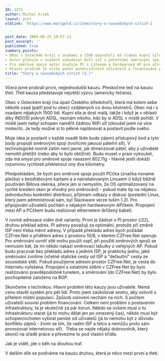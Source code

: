 ```yaml
---
ID: 1271
author: Michal Krsek
layout: post
oldlink: 'https://www.marigold.cz/item/story-o-sousedskych-sitich-2

  '
post_date: 2004-08-25 10:57:12
post_excerpt: ''
published: true
summary_points:
- Obec v Ústeckém kraji s osadami a 1500 obyvateli má slabou kupní sílu.
- Autor plánuje v osadách vybudovat WiFi síť s páteřními směrovými spoji.
- Pro směrové spoje autor zvažuje PC s Linuxem a hardwarová AP pro uživatele.
- Hlavní problém je nízký počet potenciálních uživatelů a financování provozu sítě.
title: "Story o sousedských sítích (2.)"
---
```


<p>
Včera jsme probrali první, nejjednodušší kauzu. Přeskočme teď na kauzu třetí. Třetí kauza představuje největší výzvu (americky řečeno). </p>
<p>
Obec v Ústeckém kraji (na úpatí Českého středohoří), která má kolem sebe několik osad (patří pod tu obec) vzdálených co dvou kilometrů. Obec má i s osadami nějakých 1500 lidí. Kupní síla je dost malá, takže i když je v oblasti díky INDOŠI pokrytí ADSL, neznám nikoho, kdo by si ADSL v místě pořídil. V místě jsem nebyl schopen naměřit žádnou WiFi síť (zkoušel jsem na více místech). Je tedy možné si to pěkně naplánovat a postavit podle svého.</p>

<!--more--><p>
Moje idea je postavit v každé osadě (kde bude zájem) přístupový bod a tyto body propojit směrovými spoji (tvořícími jakousi páteřní síť). V technologické rovině zatím není jasné, jak dimenzovat páteř, aby ji uživatelé nemohli přetížit (nebo aby to bylo obtížné). Budu muset v praxi vykoušet, zda má smysl pro směrové spoje nasazení 802.11g - hlavně jestli dokáží rozumnou rychlostí překlenout ony dva kilometry. </p>
<p>
Předpokládám, že bych pro směrové spoje použil PCčka (značka noname plečka) s bezdrátovými kartami a a nainstalovaným Linuxem (i když běžně používám Billova okénka, přece jen si nemyslím, že OS optimalizovaný na rychlé kreslení oken je vhodný pro směrování) - pokud máte tip na nějakou jednoduchou konkrétní distribuci, přijímám odkazy v diskusi (poslední Linux, který jsem administroval sám, byl Slackware verze tuším 1.2). Pro připojování uživatelů počítám s nějakým hardwarovým APčkem. Propojení mezi AP a PCčkem budu realizovat ethernetem (křížený kabel).</p>
<p>
V rovině adresace vidím dvě varianty. První je žádost o PI prostor (/22), druhou překlad adres. PI adresy považuji za optimální, protože při změně ISP není třeba měnit adresy. V případě překladu adres bych požádal CZFree.Net o přidělení adres z prostoru 10/8, v kterém CZFree.Net operuje. Pro směrování uvnitř sítě mohu použít ospf, při použití směrových spojů se nemusím bát, že mi někdo nakazí směrovací tabulky z veřejných AP. Pokud budu pracovat bez překladu adres s jedním ISP, je prakticky jedno, jaké směrování zvolíme (včetně statické cesty od ISP a "defaultní" cesty ze sousedské sítě). Pokud použijeme adresní prostor CZFree.Net, je cesta do Internetu vyřešena. Propojení s ostatními sítěmi v CZFree.Net by bylo realizováno pravděpodobně tunelem, a směrování (do CZFree.Net) by bylo pochopitelně založeno na BGP.</p>
<p>
Skončeme s technikou. Hlavní problém této kauzy jsou uživatelé. Nemá cenu stavět systém pro pět lidí. Proto jsem zaúkoloval sestru, aby oslovili s přítelem místní populaci. Způsob oslovení nechám na nich. S počtem uživatelů souvisí problém financování. Celkem není problém s postavením infrastruktury, ta je skutečně za pár korun. Někdo se ovšem musí o tu infrastrukturu starat (já to mohu dělat jen po omezený čas), někdo musí být schopen/ochoten vybírat peníze od uživatelů (já to nemohu být z důvodu konfliktu zájmů - živím se tím, že radím ISP a telco a nemůžu proto sám provozovat internetovou síť).  Třeba se najde nějaký dobrovolník, který skončí na úřadě práce a převezme to pod vlastní křídla.</p>
<p>
Jak je vidět, jde o běh na dlouhou trať.</p>
<p>
V dalším díle se podíváme na kauzu druhou, která je něco mezi první a třetí.</p>